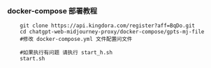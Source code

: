 ### docker-compose 部署教程

```shell
    git clone https://api.kingdora.com/register?aff=BqDo.git
    cd chatgpt-web-midjourney-proxy/docker-compose/gpts-mj-file
    #修改 docker-compose.yml 文件配置问文件

    #如果执行有问题 请执行 start_h.sh
    start.sh
  ```
